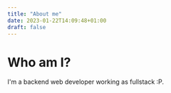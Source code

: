 ```yaml
---
title: "About me"
date: 2023-01-22T14:09:48+01:00
draft: false
---
```


# Who am I?
I'm a backend web developer working as fullstack :P.

